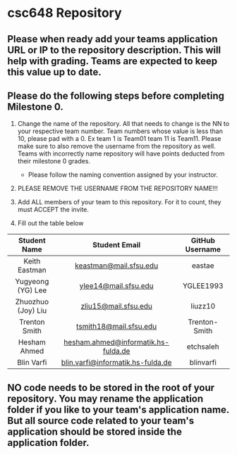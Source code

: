 # csc648 Repository

## Please when ready add your teams application URL or IP to the repository description. This will help with grading. Teams are expected to keep this value up to date.

## Please do the following steps before completing Milestone 0.

1. Change the name of the repository. All that needs to change is the NN to your respective team number. Team numbers whose value is less than 10, please pad with a 0. Ex team 1 is Team01 team 11 is Team11. Please make sure to also remove the username from the repository as well. Teams with incorrectly name repository will have points deducted from their milestone 0 grades.

   - Please follow the naming convention assigned by your instructor.

1. PLEASE REMOVE THE USERNAME FROM THE REPOSITORY NAME!!!

1. Add ALL members of your team to this repository. For it to count, they must ACCEPT the invite.

1. Fill out the table below

|    Student Name    |     Student Email                  | GitHub Username |
| :----------------: | :---------------------------------:| :-------------: |
|   Keith Eastman    | keastman@mail.sfsu.edu             |     eastae      |
| Yugyeong (YG) Lee  |  ylee14@mail.sfsu.edu              |    YGLEE1993    |
| Zhuozhuo (Joy) Liu |  zliu15@mail.sfsu.edu              |     liuzz10     |
|   Trenton Smith    | tsmith18@mail.sfsu.edu             |  Trenton-Smith  |
|   Hesham Ahmed     |hesham.ahmed@informatik.hs-fulda.de |    etchsaleh    |
|   Blin Varfi       |blin.varfi@informatik.hs-fulda.de   |    blinvarfi    |

## NO code needs to be stored in the root of your repository. You may rename the application folder if you like to your team's application name. But all source code related to your team's application should be stored inside the application folder.
